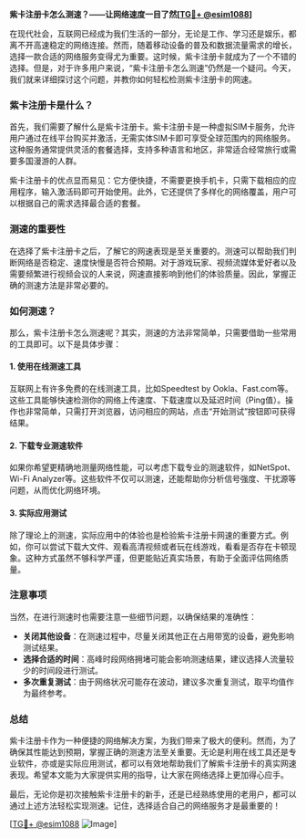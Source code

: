 **紫卡注册卡怎么测速？——让网络速度一目了然[[TG💪+ @esim1088](https://t.me/s/esim1088)]**

在现代社会，互联网已经成为我们生活的一部分，无论是工作、学习还是娱乐，都离不开高速稳定的网络连接。然而，随着移动设备的普及和数据流量需求的增长，选择一款合适的网络服务变得尤为重要。这时候，紫卡注册卡就成为了一个不错的选择。但是，对于许多用户来说，“紫卡注册卡怎么测速”仍然是一个疑问。今天，我们就来详细探讨这个问题，并教你如何轻松检测紫卡注册卡的网速。

### 紫卡注册卡是什么？

首先，我们需要了解什么是紫卡注册卡。紫卡注册卡是一种虚拟SIM卡服务，允许用户通过在线平台购买并激活，无需实体SIM卡即可享受全球范围内的网络服务。这种服务通常提供灵活的套餐选择，支持多种语言和地区，非常适合经常旅行或需要多国漫游的人群。

紫卡注册卡的优点显而易见：它方便快捷，不需要更换手机卡，只需下载相应的应用程序，输入激活码即可开始使用。此外，它还提供了多样化的网络覆盖，用户可以根据自己的需求选择最合适的套餐。

### 测速的重要性

在选择了紫卡注册卡之后，了解它的网速表现是至关重要的。测速可以帮助我们判断网络是否稳定、速度快慢是否符合预期。对于游戏玩家、视频流媒体爱好者以及需要频繁进行视频会议的人来说，网速直接影响到他们的体验质量。因此，掌握正确的测速方法是非常必要的。

### 如何测速？

那么，紫卡注册卡怎么测速呢？其实，测速的方法非常简单，只需要借助一些常用的工具即可。以下是具体步骤：

#### 1. 使用在线测速工具

互联网上有许多免费的在线测速工具，比如Speedtest by Ookla、Fast.com等。这些工具能够快速检测你的网络上传速度、下载速度以及延迟时间（Ping值）。操作也非常简单，只需打开浏览器，访问相应的网站，点击“开始测试”按钮即可获得结果。

#### 2. 下载专业测速软件

如果你希望更精确地测量网络性能，可以考虑下载专业的测速软件，如NetSpot、Wi-Fi Analyzer等。这些软件不仅可以测速，还能帮助你分析信号强度、干扰源等问题，从而优化网络环境。

#### 3. 实际应用测试

除了理论上的测速，实际应用中的体验也是检验紫卡注册卡网速的重要方式。例如，你可以尝试下载大文件、观看高清视频或者玩在线游戏，看看是否存在卡顿现象。这种方式虽然不够科学严谨，但更能贴近真实场景，有助于全面评估网络质量。

### 注意事项

当然，在进行测速时也需要注意一些细节问题，以确保结果的准确性：

- **关闭其他设备**：在测速过程中，尽量关闭其他正在占用带宽的设备，避免影响测试结果。
- **选择合适的时间**：高峰时段网络拥堵可能会影响测速结果，建议选择人流量较少的时间段进行测试。
- **多次重复测试**：由于网络状况可能存在波动，建议多次重复测试，取平均值作为最终参考。

### 总结

紫卡注册卡作为一种便捷的网络解决方案，为我们带来了极大的便利。然而，为了确保其性能达到预期，掌握正确的测速方法至关重要。无论是利用在线工具还是专业软件，亦或是实际应用测试，都可以有效地帮助我们了解紫卡注册卡的真实网速表现。希望本文能为大家提供实用的指导，让大家在网络选择上更加得心应手。

最后，无论你是初次接触紫卡注册卡的新手，还是已经熟练使用的老用户，都可以通过上述方法轻松实现测速。记住，选择适合自己的网络服务才是最重要的！

[[TG💪+ @esim1088](https://t.me/s/esim1088) ![Image](https://i.postimg.cc/4NQfJmqS/Snipaste-2025-05-13-00-14-12.png)]